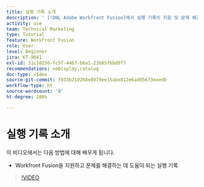 ```yaml
---
title: 실행 기록 소개
description: ' [!DNL Adobe Workfront Fusion]에서 실행 기록이 지원 및 문제 해결에 어떻게 도움이 되는지 알아봅니다.'
activity: use
team: Technical Marketing
type: Tutorial
feature: Workfront Fusion
role: User
level: Beginner
jira: KT-9041
exl-id: 31c10236-fc5f-4467-b6a1-23b85f6bd0f7
recommendations: noDisplay,catalog
doc-type: video
source-git-commit: f033b210268e8979ee15abe812e6ad85673eeedb
workflow-type: ht
source-wordcount: '0'
ht-degree: 100%

---
```


# 실행 기록 소개

이 비디오에서는 다음 방법에 대해 배우게 됩니다.

* Workfront Fusion을 지원하고 문제를 해결하는 데 도움이 되는 실행 기록

>[!VIDEO](https://video.tv.adobe.com/v/335282/?quality=12&learn=on)
